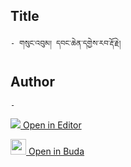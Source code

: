 ## Title
	- གསུང་འབུམ། དབང་ཆེན་དགྱེས་རབ་རྡོ་རྗེ།

## Author
	- 



[<img src="https://img.icons8.com/color/25/000000/edit-property.png"> Open in Editor](http://editor.openpecha.org/P010558)

[<img width="25" src="https://library.bdrc.io/icons/BUDA-small.svg"> Open in Buda](https://library.bdrc.io/show/bdr:IE0OPP010558)
